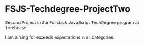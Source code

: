 # FSJS-Techdegree-ProjectTwo

Second Project in the Fullstack JavaScript TechDegree program at Treehouse

I am aiming for exceeds expectations in all categories.